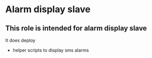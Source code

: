 # Alarm display slave

## This role is intended for alarm display slave

It does deploy

* helper scripts to display sms alarms
